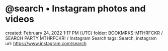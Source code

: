 # @search • Instagram photos and videos

created: February 24, 2022 1:17 PM (UTC)
folder: BOOKMRKS-MTHRFCKR / SEARCH PARTY MTHRFCKR! / Instagram Search
tags: Search, instagram
url: https://www.instagram.com/search